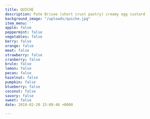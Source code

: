 ```yaml
---
title: QUICHE
description: Pate Brisee (short crust pastry) creamy egg custard
background_image: "/uploads/quiche.jpg"
item_menu: ''
apple: false
peppermint: false
vegetables: false
berry: false
orange: false
meat: false
strawberry: false
cranberry: false
brule: false
lemon: false
pecan: false
hazelnut: false
pumpkin: false
blueberry: false
coconut: false
savory: false
sweet: false
date: 2019-02-20 15:09:46 +0000

---
```

